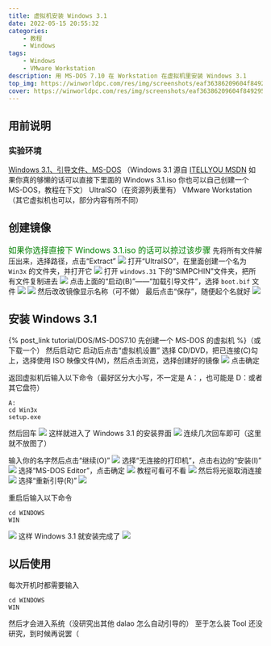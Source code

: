 ```yaml
---
title: 虚拟机安装 Windows 3.1
date: 2022-05-15 20:55:32
categories: 
	- 教程
	- Windows
tags:
	- Windows
	- VMware Workstation
description: 用 MS-DOS 7.10 在 Workstation 在虚拟机里安装 Windows 3.1
top_img: https://winworldpc.com/res/img/screenshots/eaf36386209604f84929572ff2b13effe1af00b2624962e63458ba9fd58baf73.png
cover: https://winworldpc.com/res/img/screenshots/eaf36386209604f84929572ff2b13effe1af00b2624962e63458ba9fd58baf73.png
---
```


## 用前说明

### 实验环境
[Windows 3.1、引导文件、MS-DOS](https://ys8rx-my.sharepoint.com/:f:/g/personal/gucats_ys8rx_onmicrosoft_com/EvRje-rRIBROkUT7UVfK224B4hY0HnLKgxFQcH2ghAx8Fw?e=eURsV8)
（Windows 3.1 源自 [ITELLYOU MSDN](https://msdn.itellyou.cn)
如果你真的够懒的话可以直接下里面的 Windows 3.1.iso
你也可以自己创建一个 MS-DOS，教程在下文）
UltraISO（在资源列表里有）
VMware Workstation（其它虚拟机也可以，部分内容有所不同）

## 创建镜像
<font size=3 color=green>如果你选择直接下 Windows 3.1.iso 的话可以掠过该步骤</font>
先将所有文件解压出来，选择路径，点击“Extract”
![](https://s2.loli.net/2022/07/31/rXaHNWsRI9AjoD3.png)
打开“UltraISO”，在里面创建一个名为 <code>Win3x</code> 的文件夹，并打开它
![](https://s2.loli.net/2022/07/31/ZHR3tLnGPbfOo47.png)
打开 <code>windows.31</code> 下的“SIMPCHIN”文件夹，把所有文件复制进去
![](https://s2.loli.net/2022/07/31/6huKi24twzgVDGe.png)
点击上面的“启动(B)”——“加载引导文件”，选择 <code>boot.bif</code> 文件
![](https://s2.loli.net/2022/07/31/zTImstPlQr9B42F.png)
![](https://s2.loli.net/2022/07/31/5d8GRbelZJ9rjiB.png)
然后改改镜像显示名称（可不做）
最后点击“保存”，随便起个名就好
![](https://s2.loli.net/2022/07/31/GQqx8CJhXIL6aUj.png)

## 安装 Windows 3.1
{% post_link tutorial/DOS/MS-DOS7.10 先创建一个 MS-DOS 的虚拟机 %}（或下载一个）
然后启动它
启动后点击“虚拟机设置”
选择 CD/DVD，把已连接(C)勾上，选择使用 ISO 映像文件(M)，然后点击浏览，选择创建好的镜像
![](https://s2.loli.net/2022/07/31/vYVB9lUCWpEfzI6.png)
点击确定

返回虚拟机后输入以下命令（最好区分大小写，不一定是 A：，也可能是 D：或者其它盘符）
````dos
A:
cd Win3x
setup.exe
````
然后回车
![](https://s2.loli.net/2022/07/31/gBFKcx29WJbRhCV.png)
这样就进入了 Windows 3.1 的安装界面
![](https://s2.loli.net/2022/07/31/8R9EqCjcAOZmM3b.png)
连续几次回车即可（这里就不放图了）

输入你的名字然后点击“继续(O)”
![](https://s2.loli.net/2022/07/31/2qQCifpZel81dAz.png)
选择“无连接的打印机”，点击右边的“安装(I)”
![](https://s2.loli.net/2022/07/31/qUXN6kKyvuoWOn5.png)
选择“MS-DOS Editor”，点击确定
![](https://s2.loli.net/2022/07/31/Cn8OXw9NhKPMItv.png)
教程可看可不看
![](https://s2.loli.net/2022/07/31/4gGZpoHhrLIX19w.png)
然后将光驱取消连接
![](https://s2.loli.net/2022/07/31/JUWBlDaX98fy6VG.png)
选择“重新引导(R)”
![](https://s2.loli.net/2022/07/31/fmtxrn7FUKgQBW3.png)

重启后输入以下命令
````dos
cd WINDOWS
WIN
````
![](https://s2.loli.net/2022/07/31/2u4wr6iBXezWxmn.png)
这样 Windows 3.1 就安装完成了
![](https://s2.loli.net/2022/07/31/7F1Nhf49vjaYZop.png)

## 以后使用
每次开机时都需要输入
````dos
cd WINDOWS
WIN
````
然后才会进入系统（没研究出其他 dalao 怎么自动引导的）
至于怎么装 Tool 还没研究，到时候再说罢（